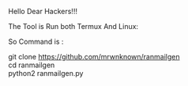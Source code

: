 Hello Dear Hackers!!!

The Tool is Run both Termux And Linux:

So Command is :

git clone https://github.com/mrwnknown/ranmailgen <br>
cd ranmailgen <br>
python2 ranmailgen.py
